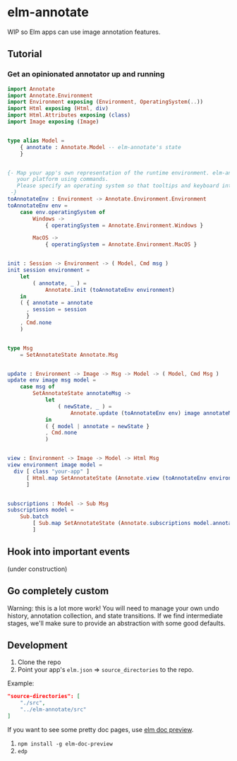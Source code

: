 # elm-annotate

WIP so Elm apps can use image annotation features.

## Tutorial

### Get an opinionated annotator up and running

```elm
import Annotate
import Annotate.Environment
import Environment exposing (Environment, OperatingSystem(..))
import Html exposing (Html, div)
import Html.Attributes exposing (class)
import Image exposing (Image)


type alias Model =
    { annotate : Annotate.Model -- elm-annotate's state
    }


{- Map your app's own representation of the runtime environment. elm-annotate does not want to assume
   your platform using commands.
   Please specify an operating system so that tooltips and keyboard interactions are compatible.
 -}
toAnnotateEnv : Environment -> Annotate.Environment.Environment
toAnnotateEnv env =
    case env.operatingSystem of
        Windows ->
            { operatingSystem = Annotate.Environment.Windows }

        MacOS ->
            { operatingSystem = Annotate.Environment.MacOS }


init : Session -> Environment -> ( Model, Cmd msg )
init session environment =
    let
        ( annotate, _ ) =
            Annotate.init (toAnnotateEnv environment)
    in
    ( { annotate = annotate
      , session = session
      }
    , Cmd.none
    )


type Msg
    = SetAnnotateState Annotate.Msg


update : Environment -> Image -> Msg -> Model -> ( Model, Cmd Msg )
update env image msg model =
    case msg of
        SetAnnotateState annotateMsg ->
            let
                ( newState, _ ) =
                    Annotate.update (toAnnotateEnv env) image annotateMsg model.annotate
            in
            ( { model | annotate = newState }
            , Cmd.none
            )


view : Environment -> Image -> Model -> Html Msg
view environment image model =
  div [ class "your-app" ]
      [ Html.map SetAnnotateState (Annotate.view (toAnnotateEnv environment) image model.annotate)
      ]


subscriptions : Model -> Sub Msg
subscriptions model =
    Sub.batch
        [ Sub.map SetAnnotateState (Annotate.subscriptions model.annotate)
        ]
```

## Hook into important events

(under construction)

## Go completely custom

Warning: this is a lot more work! You will need to manage your own undo history, annotation collection, and state
transitions. If we find intermediate stages, we'll make sure to provide an abstraction with some good defaults.

## Development

1. Clone the repo
2. Point your app's `elm.json` => `source_directories` to the repo.

Example:

```json
"source-directories": [
    "./src",
    "../elm-annotate/src"
]
```

If you want to see some pretty doc pages, use [elm doc preview](https://github.com/dmy/elm-doc-preview).

1. `npm install -g elm-doc-preview`
2. `edp`
